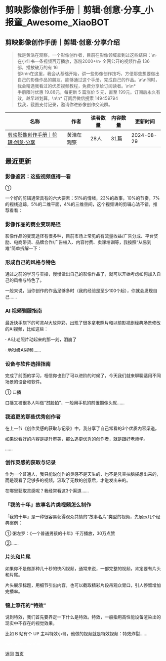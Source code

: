 # 剪映影像创作手册｜剪辑·创意·分享_小报童_Awesome_XiaoBOT

## 剪映影像创作手册｜剪辑·创意·分享介绍
> 我是黄浩在观察，一个影像创作者，目前在影像领域拿到过这些结果：\n· 在小红书一条视频百万播放，涨粉2000+\n· 全网公开的视频作品 136  
部，播放破万的有 16  
部\n\n在这里，我会从基础开始，讲一些影像创作技巧，方便那些想要做出自己的影像作品的朋友，能够通过这个手册，完成自己的作品。\n\n同时，我会精选我看过的优质视频教程，免费分享给订阅读者。\n\n*  
手册限时优惠 19.88元，每更新 5 篇涨价 5 元，直至 199元。订阅后永久有效，越早越划算。\n\n* 订阅后微信搜索 149459794  
找我，截图支付记录，邀请你进影像创作交流群。  
  


|名称|作者|读者数量|内容数量|更新时间|
|---|---|---|---|---|
|[剪映影像创作手册｜剪辑·创意·分享](https://xiaobot.net/p/jianji?refer=0b133df9-27dc-423b-8101-639049001c13)|黄浩在观察|28人|31篇|2024-08-29|

## 最近更新
### 影像鉴赏：这些视频值得一看

①

一个好的剪辑通常具有的六大要素：51%的情绪，23%的故事，10%的节奏，7%的视线追踪，5%的二维平面，4%的三维空间，这个视频讲的剪辑心法不错，推荐看看：

### 影像作品的商业变现路径

影像作品的变现途径有很多种，目前市场上常见的有流量收益/广告分成、平台奖励、电商带货、品牌合作/广告植入、内容付费、卖课培训等，我按照“从易到难”简单拆解一下：

### 形成自己的风格与特色

通过之前的学习与实操，慢慢做出自己的影像作品了，就可以开始考虑如何加入自己的风格与特色了。

一般来说，当你创作的作品足够多时（我的经验是至少100个起），你就会发现自己......

### AI 视频驯服指南

最近快手旗下的可灵AI大放异彩，出现了很多拿老照片和以前影视剧经典场景修改的AI视频，比如这些：

· AI让老照片动起来的那一刻，泪崩了

· 地狱级AI视频......

### 设备与软件选择指南

完成了前面的学习，相信你也到了可以进阶的时候了，今天我们就来聊聊适用不同场景的设备和软件。

① 口播

口播又被很多人叫做“怼脸拍”，一般用手机的前置摄像头就......

### 我追更的那些优秀创作者

在上一节《创作灵感的获取与记录》中，我分享了自己常看的3个优质内容渠道。

如果说看好的内容是提升审美，那么追更优秀的创作者，就是跟好老师学。

......

### 创作灵感的获取与记录

作为一个普通人，我只能说创作的灵感不是天生的，也不是凭空拍脑袋想出来的，而是观看了足够多的视频，汲取了无数的创意后，才迸发出来的。

在哪里获取灵感呢？我经常看这3个渠道......

### 「我的十年」故事名片类视频怎么制作

「我的十年」是一种很容易获得观众共情的“故事名片”类型的视频，先展示几个经典案例：

① 粥左罗：《一个普通男孩的十年》千万播放，30万点赞

②......

### 片头和片尾

如果你不是做那种几十秒的快闪视频，通常来说，一部完整的视频，肯定要有片头和片尾。

片头展示标题，用细节引出内容，也可以截取精彩片段吊观众胃口，引人停留增加完播率。

### 锦上添花的“特效”

说到特效，我们首先要界定一下什么是特效。特效，一般指用高性能设备渲染出的现实中不存在的视觉效果。

比如 B 站有个 UP 主叫特效小哥，他做的视频就是特效视频：特效炸裂......


<a href="https://github.com/Reno9527/awesome-xiaobot" style="color: white; text-decoration: none;">awesome-xiaobot</a>

返回 [首页](../README.md)
